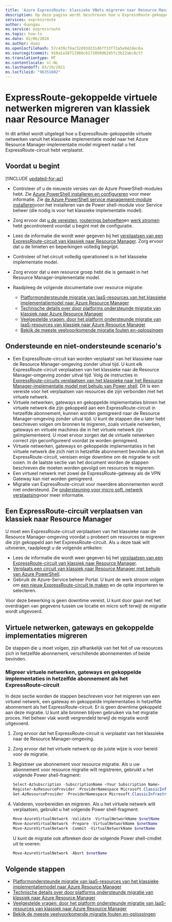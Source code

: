 ```yaml
---
title: 'Azure ExpressRoute: klassieke VNets migreren naar Resource Manager'
description: Op deze pagina wordt beschreven hoe u ExpressRoute-gekoppelde virtuele netwerken naar Resource Manager migreert nadat u het circuit hebt verplaatst.
services: expressroute
author: duongau
ms.service: expressroute
ms.topic: how-to
ms.date: 02/06/2020
ms.author: duau
ms.openlocfilehash: 57c439cf8ac52d93d231d6ff33f72a5a942dec6a
ms.sourcegitcommit: 910a1a38711966cb171050db245fc3b22abc8c5f
ms.translationtype: MT
ms.contentlocale: nl-NL
ms.lasthandoff: 03/19/2021
ms.locfileid: "96351602"
---
```

# <a name="migrate-expressroute-associated-virtual-networks-from-classic-to-resource-manager"></a>ExpressRoute-gekoppelde virtuele netwerken migreren van klassiek naar Resource Manager

In dit artikel wordt uitgelegd hoe u ExpressRoute-gekoppelde virtuele netwerken vanuit het klassieke implementatie model naar het Azure Resource Manager-implementatie model migreert nadat u het ExpressRoute-circuit hebt verplaatst. 

## <a name="before-you-begin"></a>Voordat u begint

[!INCLUDE [updated-for-az](../../includes/updated-for-az.md)]

* Controleer of u de nieuwste versies van de Azure PowerShell-modules hebt. Zie [Azure PowerShell installeren en configureren](/powershell/azure/) voor meer informatie. Zie [de Azure PowerShell service management-module installeren](/powershell/azure/servicemanagement/install-azure-ps)voor het installeren van de Power shell-module voor Service beheer (die nodig is voor het klassieke implementatie model).
* Zorg ervoor dat [u de vereisten](expressroute-prerequisites.md), [routerings behoeften](expressroute-routing.md)en [werk stromen](expressroute-workflows.md) hebt gecontroleerd voordat u begint met de configuratie.
* Lees de informatie die wordt weer gegeven bij het [verplaatsen van een ExpressRoute-circuit van klassiek naar Resource Manager](expressroute-move.md). Zorg ervoor dat u de limieten en beperkingen volledig begrijpt.
* Controleer of het circuit volledig operationeel is in het klassieke implementatie model.
* Zorg ervoor dat u een resource groep hebt die is gemaakt in het Resource Manager-implementatie model.
* Raadpleeg de volgende documentatie over resource migratie:

    * [Platformondersteunde migratie van IaaS-resources van het klassieke implementatiemodel naar Azure Resource Manager](../virtual-machines/migration-classic-resource-manager-overview.md)
    * [Technische details over door platforms ondersteunde migratie van klassiek naar Azure Resource Manager](../virtual-machines/migration-classic-resource-manager-deep-dive.md)
    * [Veelgestelde vragen: door het platform ondersteunde migratie van IaaS-resources van klassiek naar Azure Resource Manager](../virtual-machines/migration-classic-resource-manager-faq.md)
    * [Bekijk de meeste veelvoorkomende migratie fouten en-oplossingen](../virtual-machines/migration-classic-resource-manager-errors.md?toc=%2fazure%2fvirtual-machines%2fwindows%2ftoc.json)

## <a name="supported-and-unsupported-scenarios"></a>Ondersteunde en niet-ondersteunde scenario's

* Een ExpressRoute-circuit kan worden verplaatst van het klassieke naar de Resource Manager-omgeving zonder uitval tijd. U kunt elk ExpressRoute-circuit verplaatsen van het klassieke naar de Resource Manager-omgeving zonder uitval tijd. Volg de instructies in [ExpressRoute-circuits verplaatsen van het klassieke naar het Resource Manager-implementatie model met behulp van Power shell](expressroute-howto-move-arm.md). Dit is een vereiste voor het verplaatsen van resources die zijn verbonden met het virtuele netwerk.
* Virtuele netwerken, gateways en gekoppelde implementaties binnen het virtuele netwerk die zijn gekoppeld aan een ExpressRoute-circuit in hetzelfde abonnement, kunnen worden gemigreerd naar de Resource Manager-omgeving zonder uitval tijd. U kunt de stappen die u later hebt beschreven volgen om bronnen te migreren, zoals virtuele netwerken, gateways en virtuele machines die in het virtuele netwerk zijn geïmplementeerd. U moet ervoor zorgen dat de virtuele netwerken correct zijn geconfigureerd voordat ze worden gemigreerd. 
* Virtuele netwerken, gateways en gekoppelde implementaties in het virtuele netwerk die zich niet in hetzelfde abonnement bevinden als het ExpressRoute-circuit, vereisen enige downtime om de migratie te volt ooien. In de laatste sectie van het document worden de stappen beschreven die moeten worden gevolgd om resources te migreren.
* Een virtueel netwerk met zowel de ExpressRoute-gateway als de VPN Gateway kan niet worden gemigreerd.
* Migratie van ExpressRoute-circuit voor meerdere abonnementen wordt niet ondersteund. Zie [ondersteuning voor micro soft. netwerk verplaatsing](../azure-resource-manager/management/move-support-resources.md#microsoftnetwork)voor meer informatie.

## <a name="move-an-expressroute-circuit-from-classic-to-resource-manager"></a>Een ExpressRoute-circuit verplaatsen van klassiek naar Resource Manager
U moet een ExpressRoute-circuit verplaatsen van het klassieke naar de Resource Manager-omgeving voordat u probeert om resources te migreren die zijn gekoppeld aan het ExpressRoute-circuit. Als u deze taak wilt uitvoeren, raadpleegt u de volgende artikelen:

* Lees de informatie die wordt weer gegeven bij het [verplaatsen van een ExpressRoute-circuit van klassiek naar Resource Manager](expressroute-move.md).
* [Verplaats een circuit van klassiek naar Resource Manager met behulp van Azure PowerShell](expressroute-howto-move-arm.md).
* Gebruik de Azure-Service beheer Portal. U kunt de werk stroom volgen om [een nieuw ExpressRoute-circuit te maken](expressroute-howto-circuit-portal-resource-manager.md) en de optie importeren te selecteren. 

Voor deze bewerking is geen downtime vereist. U kunt door gaan met het overdragen van gegevens tussen uw locatie en micro soft terwijl de migratie wordt uitgevoerd.

## <a name="migrate-virtual-networks-gateways-and-associated-deployments"></a>Virtuele netwerken, gateways en gekoppelde implementaties migreren

De stappen die u moet volgen, zijn afhankelijk van het feit of uw resources zich in hetzelfde abonnement, verschillende abonnementen of beide bevinden.

### <a name="migrate-virtual-networks-gateways-and-associated-deployments-in-the-same-subscription-as-the-expressroute-circuit"></a>Migreer virtuele netwerken, gateways en gekoppelde implementaties in hetzelfde abonnement als het ExpressRoute-circuit
In deze sectie worden de stappen beschreven voor het migreren van een virtueel netwerk, een gateway en gekoppelde implementaties in hetzelfde abonnement als het ExpressRoute-circuit. Er is geen downtime gekoppeld aan deze migratie. U kunt alle bronnen blijven gebruiken via het migratie proces. Het beheer vlak wordt vergrendeld terwijl de migratie wordt uitgevoerd. 

1. Zorg ervoor dat het ExpressRoute-circuit is verplaatst van het klassieke naar de Resource Manager-omgeving.
2. Zorg ervoor dat het virtuele netwerk op de juiste wijze is voor bereid voor de migratie.
3. Registreer uw abonnement voor resource migratie. Als u uw abonnement voor resource migratie wilt registreren, gebruikt u het volgende Power shell-fragment:

   ```powershell 
   Select-AzSubscription -SubscriptionName <Your Subscription Name>
   Register-AzResourceProvider -ProviderNamespace Microsoft.ClassicInfrastructureMigrate
   Get-AzResourceProvider -ProviderNamespace Microsoft.ClassicInfrastructureMigrate
   ```
4. Valideren, voorbereiden en migreren. Als u het virtuele netwerk wilt verplaatsen, gebruikt u het volgende Power shell-fragment:

   ```powershell
   Move-AzureVirtualNetwork -Validate -VirtualNetworkName $vnetName
   Move-AzureVirtualNetwork -Prepare -VirtualNetworkName $vnetName
   Move-AzureVirtualNetwork -Commit -VirtualNetworkName $vnetName
   ```

   U kunt de migratie ook afbreken door de volgende Power shell-cmdlet uit te voeren:

   ```powershell
   Move-AzureVirtualNetwork -Abort $vnetName
   ```

## <a name="next-steps"></a>Volgende stappen
* [Platformondersteunde migratie van IaaS-resources van het klassieke implementatiemodel naar Azure Resource Manager](../virtual-machines/migration-classic-resource-manager-overview.md)
* [Technische details over door platforms ondersteunde migratie van klassiek naar Azure Resource Manager](../virtual-machines/migration-classic-resource-manager-deep-dive.md)
* [Veelgestelde vragen: door het platform ondersteunde migratie van IaaS-resources van klassiek naar Azure Resource Manager](../virtual-machines/migration-classic-resource-manager-faq.md)
* [Bekijk de meeste veelvoorkomende migratie fouten en-oplossingen](../virtual-machines/migration-classic-resource-manager-errors.md?toc=%2fazure%2fvirtual-machines%2fwindows%2ftoc.json)